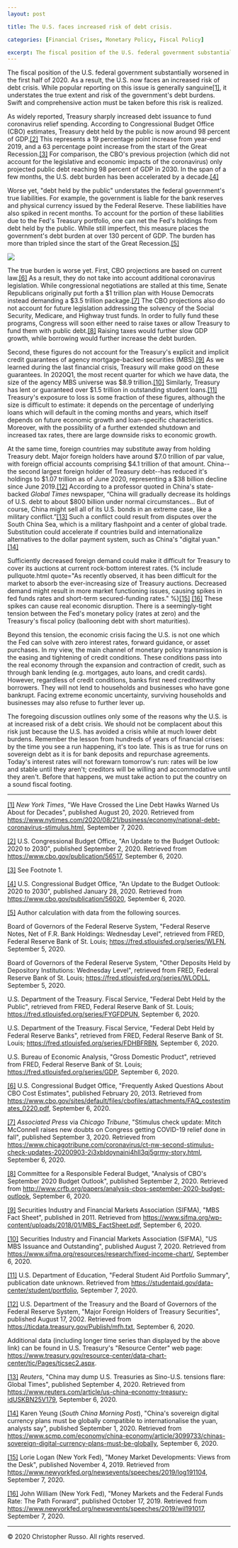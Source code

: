 ```yaml
---
layout: post

title: The U.S. faces increased risk of debt crisis.

categories: [Financial Crises, Monetary Policy, Fiscal Policy]

excerpt: The fiscal position of the U.S. federal government substantially worsened in the first half of 2020. As a result, the U.S. now faces an increased risk of debt crisis. One measure places the government's on-balance-sheet liabilities at over 130 percent of GDP, with trillions of dollars in additional off-balance-sheet liabilities. Swift and comprehensive action must be taken before the risk of a debt crisis is realized.
---
```


The fiscal position of the U.S. federal government substantially worsened in the first half of 2020. As a result, the U.S. now faces an increased risk of debt crisis. While popular reporting on this issue is generally sanguine[[1]](#note1)<a name="back1"></a>, it understates the true extent and risk of the government's debt burdens. Swift and comprehensive action must be taken before this risk is realized.

As widely reported, Treasury sharply increased debt issuance to fund coronavirus relief spending. According to Congressional Budget Office (CBO) estimates, Treasury debt held by the public is now around 98 percent of GDP.[[2]](#note2)<a name="back2"></a> This represents a 19 percentage point increase from year-end 2019, and a 63 percentage point increase from the start of the Great Recession.[[3]](#note3)<a name="back3"></a> For comparison, the CBO's previous projection (which did not account for the legislative and economic impacts of the coronavirus) only projected public debt reaching 98 percent of GDP in 2030. In the span of a few months, the U.S. debt burden has been accelerated by a decade.[[4]](#note4)<a name="back4"></a>

Worse yet, "debt held by the public" understates the federal government's true liabilities. For example, the government is liable for the bank reserves and physical currency issued by the Federal Reserve. These liabilities have also spiked in recent months. To account for the portion of these liabilities due to the Fed's Treasury portfolio, one can net the Fed's holdings from debt held by the public. While still imperfect, this measure places the government's debt burden at over 130 percent of GDP. The burden has more than tripled since the start of the Great Recession.[[5]](#note5)<a name="back5"></a>

![](/images/2020-09-07-debt-crisis/us_debt_burden.svg)

The true burden is worse yet. First, CBO projections are based on current law.[[6]](#note6)<a name="back6"></a> As a result, they do not take into account additional coronavirus legislation. While congressional negotiations are stalled at this time, Senate Republicans originally put forth a \$1 trillion plan with House Democrats instead demanding a \$3.5 trillion package.[[7]](#note7)<a name="back7"></a> The CBO projections also do not account for future legislation addressing the solvency of the Social Security, Medicare, and Highway trust funds. In order to fully fund these programs, Congress will soon either need to raise taxes or allow Treasury to fund them with public debt.[[8]](#note8)<a name="back8"></a> Raising taxes would further slow GDP growth, while borrowing would further increase the debt burden.

Second, these figures do not account for the Treasury's explicit and implicit credit guarantees of agency mortgage-backed securities (MBS).[[9]](#note9)<a name="back9"></a> As we learned during the last financial crisis, Treasury will make good on these guarantees. In 2020Q1, the most recent quarter for which we have data, the size of the agency MBS universe was \$8.9 trillion.[[10]](#note10)<a name="back10"></a> Similarly, Treasury has lent or guaranteed over \$1.5 trillion in outstanding student loans.[[11]](#note11)<a name="back11"></a> Treasury's exposure to loss is some fraction of these figures, although the size is difficult to estimate: it depends on the percentage of underlying loans which will default in the coming months and years, which itself depends on future economic growth and loan-specific characteristics. Moreover, with the possibility of a further extended shutdown and increased tax rates, there are large downside risks to economic growth. 

At the same time, foreign countries may substitute away from holding Treasury debt. Major foreign holders have around \$7.0 trillion of par value, with foreign official accounts comprising \$4.1 trillion of that amount. China--the second largest foreign holder of Treasury debt--has reduced it's holdings to \$1.07 trillion as of June 2020, representing a \$38 billion decline since June 2019.[[12]](#note12)<a name="back12"></a> According to a professor quoted in China's state-backed *Global Times* newspaper, “China will gradually decrease its holdings of U.S. debt to about \$800 billion under normal circumstances... But of course, China might sell all of its U.S. bonds in an extreme case, like a military conflict.”[[13]](#note13)<a name="back13"></a> Such a conflict could result from disputes over the South China Sea, which is a military flashpoint and a center of global trade. Substitution could accelerate if countries build and internationalize alternatives to the dollar payment system, such as China's "digital yuan."[[14]](#note14)<a name="back14"></a>

Sufficiently decreased foreign demand could make it difficult for Treasury to cover its auctions at current rock-bottom interest rates. {% include pullquote.html quote="As recently observed, it has been difficult for the market to absorb the ever-increasing size of Treasury auctions. Decreased demand might result in more market functioning issues, causing spikes in fed funds rates and short-term secured-funding rates." %}[[15]](#note15)<a name="back15"></a> [[16]](#note16)<a name="back16"></a> These spikes can cause real economic disruption. There is a seemingly-tight tension between the Fed's monetary policy (rates at zero) and the Treasury's fiscal policy (ballooning debt with short maturities).

Beyond this tension, the economic crisis facing the U.S. is not one which the Fed can solve with zero interest rates, forward guidance, or asset purchases. In my view, the main channel of monetary policy transmission is the easing and tightening of credit conditions. These conditions pass into the real economy through the expansion and contraction of credit, such as through bank lending (e.g. mortgages, auto loans, and credit cards). However, regardless of credit conditions, banks first need creditworthy borrowers. They will not lend to households and businesses who have gone bankrupt. Facing extreme economic uncertainty, surviving households and businesses may also refuse to further lever up.

The foregoing discussion outlines only some of the reasons why the U.S. is at increased risk of a debt crisis. We should not be complacent about this risk just because the U.S. has avoided a crisis while at much lower debt burdens. Remember the lesson from hundreds of years of financial crises: by the time you see a run happening, it's too late. This is as true for runs on sovereign debt as it is for bank deposits and repurchase agreements. Today's interest rates will not forewarn tomorrow's run: rates will be low and stable until they aren't; creditors will be willing and accommodative until they aren't. Before that happens, we must take action to put the country on a sound fiscal footing.

 ___

<a name="note1"></a> [[1]](#back1) *New York Times*, "We Have Crossed the Line Debt Hawks Warned Us About for Decades", published August 20, 2020. Retrieved from <https://www.nytimes.com/2020/08/21/business/economy/national-debt-coronavirus-stimulus.html>, September 7, 2020.

<a name="note2"></a> [[2]](#back2) U.S. Congressional Budget Office, "An Update to the Budget Outlook: 2020 to 2030", published September 2, 2020. Retrieved from <https://www.cbo.gov/publication/56517>, September 6, 2020.

<a name="note3"></a> [[3]](#back3) See Footnote 1.

<a name="note4"></a> [[4]](#back4) U.S. Congressional Budget Office, "An Update to the Budget Outlook: 2020 to 2030", published January 28, 2020. Retrieved from <https://www.cbo.gov/publication/56020>, September 6, 2020.

<a name="note5"></a> [[5]](#back5) Author calculation with data from the following sources.

Board of Governors of the Federal Reserve System, "Federal Reserve Notes, Net of F.R. Bank Holdings: Wednesday Level", retrieved from FRED, Federal Reserve Bank of St. Louis; <https://fred.stlouisfed.org/series/WLFN>, September 5, 2020.

Board of Governors of the Federal Reserve System, "Other Deposits Held by Depository Institutions: Wednesday Level", retrieved from FRED, Federal Reserve Bank of St. Louis; <https://fred.stlouisfed.org/series/WLODLL>, September 5, 2020.

U.S. Department of the Treasury. Fiscal Service, "Federal Debt Held by the Public", retrieved from FRED, Federal Reserve Bank of St. Louis; <https://fred.stlouisfed.org/series/FYGFDPUN>, September 6, 2020.

U.S. Department of the Treasury. Fiscal Service, "Federal Debt Held by Federal Reserve Banks", retrieved from FRED, Federal Reserve Bank of St. Louis; <https://fred.stlouisfed.org/series/FDHBFRBN>, September 6, 2020.

U.S. Bureau of Economic Analysis, "Gross Domestic Product", retrieved from FRED, Federal Reserve Bank of St. Louis; <https://fred.stlouisfed.org/series/GDP>, September 6, 2020.

<a name="note6"></a> [[6]](#back6) U.S. Congressional Budget Office, "Frequently Asked Questions About CBO Cost Estimates", published February 20, 2013. Retrieved from <https://www.cbo.gov/sites/default/files/cbofiles/attachments/FAQ_costestimates_0220.pdf>, September 6, 2020.

<a name="note7"></a> [[7]](#back7) *Associated Press* via *Chicago Tribune*, "Stimulus check update: Mitch McConnell raises new doubts on Congress getting COVID-19 relief done in fall", published September 3, 2020. Retrieved from <https://www.chicagotribune.com/coronavirus/ct-nw-second-stimulus-check-updates-20200903-2i3xbldoynaini4hll3qj5grmy-story.html>, September 6, 2020.

<a name="note8"></a> [[8]](#back8) Committee for a Responsible Federal Budget, "Analysis of CBO's September 2020 Budget Outlook", published September 2, 2020. Retrieved from <http://www.crfb.org/papers/analysis-cbos-september-2020-budget-outlook>, September 6, 2020.

<a name="note9"></a> [[9]](#back9) Securities Industry and Financial Markets Association (SIFMA), "MBS Fact Sheet", published in 2011. Retrieved from <https://www.sifma.org/wp-content/uploads/2018/01/MBS_FactSheet.pdf>, September 6, 2020.

<a name="note10"></a> [[10]](#back10) Securities Industry and Financial Markets Association (SIFMA), "US MBS Issuance and Outstanding", published August 7, 2020. Retrieved from <https://www.sifma.org/resources/research/fixed-income-chart/>, September 6, 2020.

<a name="note11"></a> [[11]](#back11) U.S. Department of Education, "Federal Student Aid Portfolio Summary", publication date unknown. Retrieved from <https://studentaid.gov/data-center/student/portfolio>, September 7, 2020.

<a name="note12"></a> [[12]](#back12) U.S. Department of the Treasury and the Board of Governors of the Federal Reserve System, "Major Foreign Holders of Treasury Securities", published August 17, 2002. Retrieved from <https://ticdata.treasury.gov/Publish/mfh.txt>, September 6, 2020.

Additional data (including longer time series than displayed by the above link) can be found in U.S. Treasury's "Resource Center" web page: <https://www.treasury.gov/resource-center/data-chart-center/tic/Pages/ticsec2.aspx>.

<a name="note13"></a> [[13]](#back13) *Reuters*, "China may dump U.S. Treasuries as Sino-U.S. tensions flare: Global Times", published September 4, 2020. Retrieved from <https://www.reuters.com/article/us-china-economy-treasury-idUSKBN25V179>, September 6, 2020.

<a name="note14"></a> [[14]](#back14) Karen Yeung (*South China Morning Post*), "China's sovereign digital currency plans must be globally compatible to internationalise the yuan, analysts say", published September 1, 2020. Retrieved from <https://www.scmp.com/economy/china-economy/article/3099733/chinas-sovereign-digital-currency-plans-must-be-globally>, September 6, 2020.

<a name="note15"></a> [[15]](#back15) Lorie Logan (New York Fed), "Money Market Developments: Views from the Desk", published November 4, 2019. Retrieved from <https://www.newyorkfed.org/newsevents/speeches/2019/log191104>, September 7, 2020.

<a name="note16"></a> [[16]](#back16) John William (New York Fed), "Money Markets and the Federal Funds Rate: The Path Forward", published October 17, 2019. Retrieved from <https://www.newyorkfed.org/newsevents/speeches/2019/wil191017>, September 7, 2020.

 ___

&copy; 2020 Christopher Russo. All rights reserved.